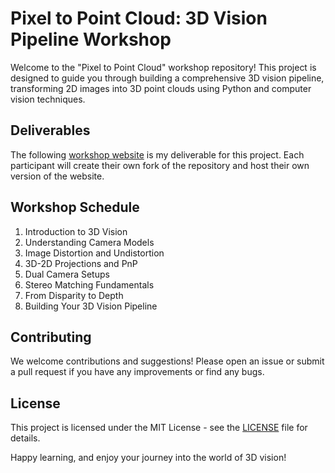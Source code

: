 # Pixel to Point Cloud: 3D Vision Pipeline Workshop

Welcome to the "Pixel to Point Cloud" workshop repository! This project is designed to guide you through building a comprehensive 3D vision pipeline, transforming 2D images into 3D point clouds using Python and computer vision techniques.

## Deliverables

The following [workshop website](https://hariomshahu.github.io/oaf-3d-vision-pipeline-workshop/) is my deliverable for this project. Each participant will create their own fork of the repository and host their own version of the website.

## Workshop Schedule

1. Introduction to 3D Vision
2. Understanding Camera Models
3. Image Distortion and Undistortion
4. 3D-2D Projections and PnP
5. Dual Camera Setups
6. Stereo Matching Fundamentals
7. From Disparity to Depth
8. Building Your 3D Vision Pipeline

## Contributing

We welcome contributions and suggestions! Please open an issue or submit a pull request if you have any improvements or find any bugs.

## License

This project is licensed under the MIT License - see the [LICENSE](LICENSE) file for details.

Happy learning, and enjoy your journey into the world of 3D vision!
